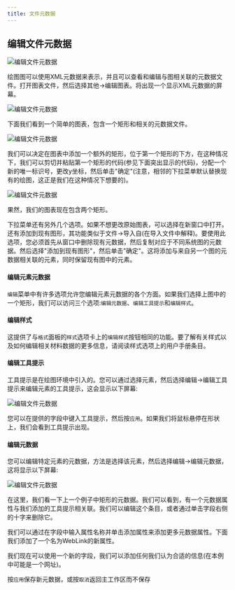 ```yaml
---
title: 文件元数据
---
```


##	编辑文件元数据

![编辑文件元数据](/docs/themes/freedgo/use_meta.png "编辑文件元数据") 
 
绘图图可以使用XML元数据来表示，并且可以查看和编辑与图相关联的元数据文件。打开图表文件，然后选择其他->编辑图表。将出现一个显示XML元数据的屏幕。

![编辑文件元数据](/docs/themes/freedgo/use_meta1.png "编辑文件元数据") 
 
下面我们看到一个简单的图表，包含一个矩形和相关的元数据文件。
 
 ![编辑文件元数据](/docs/themes/freedgo/use_meta2.png "编辑文件元数据") 

我们可以决定在图表中添加一个额外的矩形，位于第一个矩形的下方，在这种情况下，我们可以剪切并粘贴第一个矩形的代码(参见下面突出显示的代码)，分配一个新的唯一标识号，更改y坐标，然后单击"确定"(注意，相邻的下拉菜单默认替换现有的绘图，这正是我们在这种情况下想要的)。

![编辑文件元数据](/docs/themes/freedgo/use_meta3.png "编辑文件元数据") 	
 
果然，我们的图表现在包含两个矩形。

下拉菜单还有另外几个选项。如果不想更改原始图表，可以选择在新窗口中打开。
还有添加到现有图形，其功能类似于文件->导入自(在导入文件中解释)。要使用此选项，您必须首先从窗口中删除现有元数据，然后复制对应于不同系统图的元数据。然后选择"添加到现有图形"，然后单击"确定"。这将添加与来自另一个图的元数据相关联的元素，同时保留现有图中的元素。

####	编辑元素元数据

`编辑`菜单中有许多选项允许您编辑元素元数据的各个方面。如果我们选择上图中的一个矩形，我们可以访问三个选项:`编辑元数据`、`编辑工具提示`和`编辑样式`。

#### 编辑样式

这提供了与`格式`面板的`样式`选项卡上的`编辑样式`按钮相同的功能。要了解有关样式以及如何编辑相关材料数据的更多信息，请阅读样式选项上的用户手册条目。

#### 编辑工具提示

工具提示是在绘图环境中引入的。您可以通过选择元素，然后选择编辑->编辑工具提示来编辑元素的工具提示，这会显示以下屏幕:

![编辑文件元数据](/docs/themes/freedgo/use_meta4.png "编辑文件元数据") 
 
您可以在提供的字段中键入工具提示，然后按`应用`。如果我们将鼠标悬停在形状上，我们会看到工具提示出现。

#### 编辑元数据

您可以编辑特定元素的元数据，方法是选择该元素，然后选择编辑->编辑元数据，这将显示以下屏幕:
 
![编辑文件元数据](/docs/themes/freedgo/use_meta5.png "编辑文件元数据") 

在这里，我们看一下上一个例子中矩形的元数据。我们可以看到，有一个元数据属性与我们添加的工具提示相关联。我们可以编辑这个条目，或者通过单击字段右侧的十字来删除它。

我们可以通过在字段中输入属性名称并单击添加属性来添加更多元数据属性。下面我们添加了一个名为WebLink的新属性。

我们现在可以使用一个新的字段，我们可以添加任何我们认为合适的信息(在本例中可能是一个网址)。

按`应用`保存新元数据，或按`取消`返回主工作区而不保存
